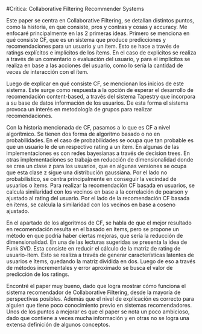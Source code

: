 #Crítica: Collaborative Filtering Recommender Systems

Este paper se centra en Collaborative Filtering, se detallan distintos puntos, como la historia, en que consiste, pros y contras y cosas y accuracy. Me enfocaré principalmente en las 2 primeras ideas. Primero se menciona en qué consiste CF, que es un sistema que produce predicciones y recomendaciones para un usuario y un ítem. Esto se hace a través de ratings explícitos e implícitos de los ítems. En el caso de explícitos se realiza a través de un comentario o evaluación del usuario, y para el implícitos se realiza en base a las acciones del usuario, como lo sería la cantidad de veces de interacción con el ítem. 

Luego de explicar en qué consiste CF, se mencionan los inicios de este sistema. Este surge como respuesta a la opción de esperar el desarrollo de recomendación content-based, a través del sistema Tapestry que incorpora a su base de datos información de los usuarios. De esta forma el sistema provoca un interés en metodología de grupos para realizar recomendaciones. 

Con la historia mencionada de CF, pasamos a lo que es CF a nivel algorítmico. Se tienen dos forma de algoritmo basado o no en probabilidades. En el caso de probabilidades se ocupa que tan probable es que un usuario le de un respectivo rating a un ítem. En algunas de las implementaciones es con redes bayesianas a través de decision trees. En otras implementaciones se trabaja en reducción de dimensionalidad donde se crea un clase z para los usuarios, que en algunas versiones se ocupa que esta clase z sigue una distribución gaussiana. Por el lado no probabilístico, se centra principalmente en conseguir la vecindad de usuarios o ítems. Para realizar la recomendación CF basada en usuarios, se calcula similaridad con los vecinos en base a  la correlación de pearson y ajustado al rating del usuario. Por el lado de la recomendación CF basada en ítems, se calcula la similaridad con los vecinos en base a coseno ajustado.

En el apartado de los algoritmos de CF, se habla de que el mejor resultado en recomendación resulta en el basado en ítems, pero se propone un método en que podría haber ciertas mejoras, que sería la reducción de dimensionalidad. En una de las lecturas sugeridas se presenta la idea de Funk SVD. Esta consiste en reducir el cálculo de la matriz de rating de usuario-item. Esto se realiza a través de generar características latentes de usuarios e ítems, quedando la matriz dividida en dos. Luego de eso a través de métodos incrementales y error aproximado se busca el valor de predicción de los ratings.

Encontré el paper muy bueno, dado que logra mostrar cómo funciona el sistema recomendador de Collaborative Filtering, desde la mayoría de perspectivas posibles. Además que el nivel de explicación es correcto para alguien que tiene poco conocimiento previo en sistemas recomendadores. Unos de los puntos a mejorar es que el paper se nota un poco ambicioso, dado que contiene a veces mucha información y en otras no se logra una extensa definición de algunos conceptos. 


